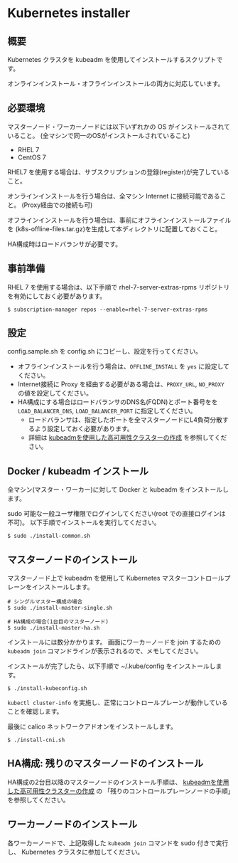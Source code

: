 # Kubernetes installer

## 概要

Kubernetes クラスタを kubeadm を使用してインストールするスクリプトです。

オンラインインストール・オフラインインストールの両方に対応しています。

## 必要環境

マスターノード・ワーカーノードには以下いずれかの OS がインストールされていること。
(全マシンで同一のOSがインストールされていること)

* RHEL 7
* CentOS 7

RHEL7 を使用する場合は、サブスクリプションの登録(register)が完了していること。

オンラインインストールを行う場合は、全マシン Internet に接続可能であること。
(Proxy経由での接続も可)

オフラインインストールを行う場合は、事前にオフラインインストールファイルを
(k8s-offline-files.tar.gz)を生成して本ディレクトリに配置しておくこと。

HA構成時はロードバランサが必要です。

## 事前準備

RHEL 7 を使用する場合は、以下手順で rhel-7-server-extras-rpms リポジトリを有効にしておく必要があります。

    $ subscription-manager repos --enable=rhel-7-server-extras-rpms

## 設定

config.sample.sh を config.sh にコピーし、設定を行ってください。

* オフラインインストールを行う場合は、`OFFLINE_INSTALL` を `yes` に設定してください。
* Internet接続に Proxy を経由する必要がある場合は、`PROXY_URL`, `NO_PROXY` の値を設定してください。
* HA構成にする場合はロードバランサのDNS名(FQDN)とポート番号をを `LOAD_BALANCER_DNS`, `LOAD_BALANCER_PORT` に指定してください。
    * ロードバランサは、指定したポートを全マスターノードにL4負荷分散するよう設定しておく必要があります。
    * 詳細は [kubeadmを使用した高可用性クラスターの作成](https://kubernetes.io/ja/docs/setup/production-environment/tools/kubeadm/high-availability/) を参照してください。
    
## Docker / kubeadm インストール

全マシン(マスター・ワーカー)に対して Docker と kubeadm をインストールします。

sudo 可能な一般ユーザ権限でログインしてください(root での直接ログインは不可)。
以下手順でインストールを実行してください。

    $ sudo ./install-common.sh

## マスターノードのインストール

マスターノード上で kubeadm を使用して Kubernetes マスターコントロールプレーンをインストールします。

    # シングルマスター構成の場合
    $ sudo ./install-master-single.sh
    
    # HA構成の場合(1台目のマスターノード)
    $ sudo ./install-master-ha.sh

インストールには数分かかります。
画面にワーカーノードを join するための `kubeadm join` コマンドラインが表示されるので、メモしてください。

インストールが完了したら、以下手順で ~/.kube/config をインストールします。

    $ ./install-kubeconfig.sh

`kubectl cluster-info` を実施し、正常にコントロールプレーンが動作していることを確認します。

最後に calico ネットワークアドオンをインストールします。

    $ ./install-cni.sh

## HA構成: 残りのマスターノードのインストール

HA構成の2台目以降のマスターノードのインストール手順は、
[kubeadmを使用した高可用性クラスターの作成](https://kubernetes.io/ja/docs/setup/production-environment/tools/kubeadm/high-availability/) の
「残りのコントロールプレーンノードの手順」を参照してください。

## ワーカーノードのインストール

各ワーカーノードで、上記取得した `kubeadm join` コマンドを sudo 付きで実行し、
Kubernetes クラスタに参加してください。

